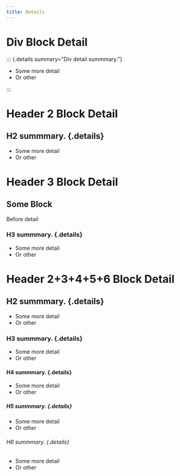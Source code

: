 ```yaml
---
title: Details
---
```


# Div Block Detail

::: {.details summary="Div detail summmary."}

- Some more detail
- Or other

:::

# Header 2 Block Detail

## H2 summmary. {.details}

- Some more detail
- Or other

# Header 3 Block Detail

## Some Block

Before detail

### H3 summmary. {.details}

- Some more detail
- Or other

# Header 2+3+4+5+6 Block Detail

## H2 summmary. {.details}

- Some more detail
- Or other

### H3 summmary. {.details}

- Some more detail
- Or other

#### H4 summmary. {.details}

- Some more detail
- Or other

##### H5 summmary. {.details}

- Some more detail
- Or other

###### H6 summmary. {.details}

- Some more detail
- Or other
